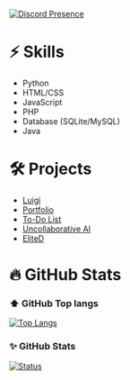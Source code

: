 [![Discord Presence](https://discord.c99.nl/widget/theme-1/691648449967554590.png)](https://discord.com/invite/f5EZpVHeYf)
 
# ⚡ Skills
- Python
- HTML/CSS
- JavaScript
- PHP
- Database (SQLite/MySQL)
- Java

# 🛠️ Projects

- [Luigi](https://luigi.jo-dev.net)
- [Portfolio](https://jo-dev.net)
- [To-Do List](https://dsc.gg/to-do)
- [Uncollaborative AI](https://pythonwolf.itch.io/uncollaborative-ai)
- [EliteD](https://pypi.org/project/EliteD/)

# 🔥 GitHub Stats

### ⬆️ GitHub Top langs 

  [![Top Langs](https://github-readme-stats.vercel.app/api/top-langs/?username=Jonah123456789&layout=compact&theme=onedark)](https://github.com/Jonah123456789)

### ✨ GitHub Stats
  
  [![Status](https://github-readme-stats.vercel.app/api?username=Jonah123456789&show_icons=true&hide_border=true&theme=onedark)](https://github.com/Jonah123456789)




